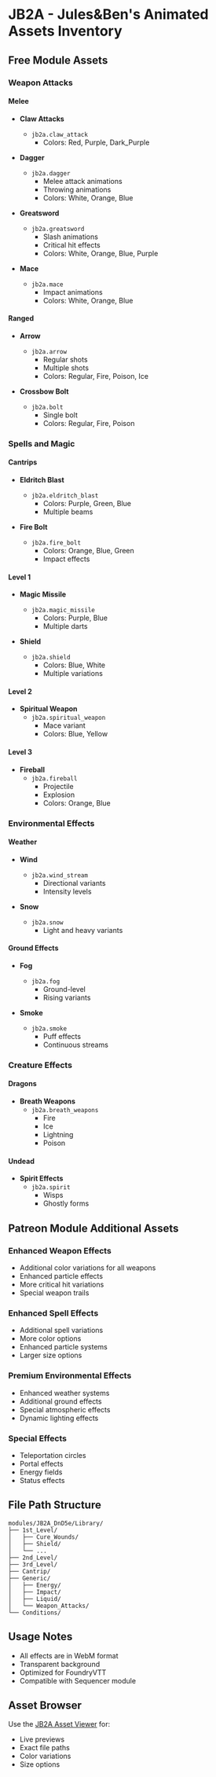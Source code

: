# JB2A - Jules&Ben's Animated Assets Inventory

## Free Module Assets

### Weapon Attacks
#### Melee
- **Claw Attacks**
  - `jb2a.claw_attack`
    - Colors: Red, Purple, Dark_Purple

- **Dagger**
  - `jb2a.dagger`
    - Melee attack animations
    - Throwing animations
    - Colors: White, Orange, Blue

- **Greatsword**
  - `jb2a.greatsword`
    - Slash animations
    - Critical hit effects
    - Colors: White, Orange, Blue, Purple

- **Mace**
  - `jb2a.mace`
    - Impact animations
    - Colors: White, Orange, Blue

#### Ranged
- **Arrow**
  - `jb2a.arrow`
    - Regular shots
    - Multiple shots
    - Colors: Regular, Fire, Poison, Ice

- **Crossbow Bolt**
  - `jb2a.bolt`
    - Single bolt
    - Colors: Regular, Fire, Poison

### Spells and Magic

#### Cantrips
- **Eldritch Blast**
  - `jb2a.eldritch_blast`
    - Colors: Purple, Green, Blue
    - Multiple beams

- **Fire Bolt**
  - `jb2a.fire_bolt`
    - Colors: Orange, Blue, Green
    - Impact effects

#### Level 1
- **Magic Missile**
  - `jb2a.magic_missile`
    - Colors: Purple, Blue
    - Multiple darts

- **Shield**
  - `jb2a.shield`
    - Colors: Blue, White
    - Multiple variations

#### Level 2
- **Spiritual Weapon**
  - `jb2a.spiritual_weapon`
    - Mace variant
    - Colors: Blue, Yellow

#### Level 3
- **Fireball**
  - `jb2a.fireball`
    - Projectile
    - Explosion
    - Colors: Orange, Blue

### Environmental Effects

#### Weather
- **Wind**
  - `jb2a.wind_stream`
    - Directional variants
    - Intensity levels

- **Snow**
  - `jb2a.snow`
    - Light and heavy variants

#### Ground Effects
- **Fog**
  - `jb2a.fog`
    - Ground-level
    - Rising variants

- **Smoke**
  - `jb2a.smoke`
    - Puff effects
    - Continuous streams

### Creature Effects

#### Dragons
- **Breath Weapons**
  - `jb2a.breath_weapons`
    - Fire
    - Ice
    - Lightning
    - Poison

#### Undead
- **Spirit Effects**
  - `jb2a.spirit`
    - Wisps
    - Ghostly forms

## Patreon Module Additional Assets

### Enhanced Weapon Effects
- Additional color variations for all weapons
- Enhanced particle effects
- More critical hit variations
- Special weapon trails

### Enhanced Spell Effects
- Additional spell variations
- More color options
- Enhanced particle systems
- Larger size options

### Premium Environmental Effects
- Enhanced weather systems
- Additional ground effects
- Special atmospheric effects
- Dynamic lighting effects

### Special Effects
- Teleportation circles
- Portal effects
- Energy fields
- Status effects

## File Path Structure
```
modules/JB2A_DnD5e/Library/
├── 1st_Level/
│   ├── Cure_Wounds/
│   ├── Shield/
│   └── ...
├── 2nd_Level/
├── 3rd_Level/
├── Cantrip/
├── Generic/
│   ├── Energy/
│   ├── Impact/
│   ├── Liquid/
│   └── Weapon_Attacks/
└── Conditions/
```

## Usage Notes
- All effects are in WebM format
- Transparent background
- Optimized for FoundryVTT
- Compatible with Sequencer module

## Asset Browser
Use the [JB2A Asset Viewer](https://library.jb2a.com/) for:
- Live previews
- Exact file paths
- Color variations
- Size options
